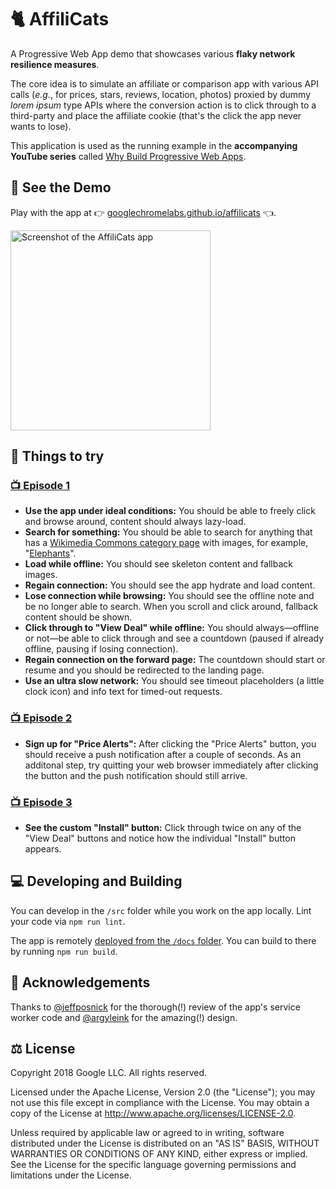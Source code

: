 # 🐈 AffiliCats

A Progressive Web App demo that showcases various **flaky network resilience measures**.

The core idea is to simulate an affiliate or comparison app with various API calls
(*e.g.*, for prices, stars, reviews, location, photos) proxied by dummy *lorem ipsum* type APIs
where the conversion action is to click through to a third-party and place the affiliate cookie
(that's the click the app never wants to lose).

This application is used as the running example in the **accompanying YouTube series** called
[Why Build Progressive Web Apps](https://www.youtube.com/results?search_query=%22why+build+progressive+web+apps%22+%22thomas+steiner%22+%22Google+Chrome+Developers%22).

## 👀 See the Demo

Play with the app at
👉 [googlechromelabs.github.io/affilicats](https://googlechromelabs.github.io/affilicats/) 👈.

<img alt="Screenshot of the AffiliCats app" src="https://github.com/GoogleChromeLabs/affilicats/blob/master/assets/screenshot.png" width="320">

## 🔬 Things to try

### [📺 Episode 1](https://www.youtube.com/watch?v=4UK_TDTTWnQ)

- **Use the app under ideal conditions:**
  You should be able to freely click and browse around, content should always lazy-load.
- **Search for something:**
  You should be able to search for anything that has a [Wikimedia Commons category page](https://commons.wikimedia.org/wiki/Category:Topics) with images, for example, "[Elephants](https://commons.wikimedia.org/wiki/Category:Elephants)".
- **Load while offline:**
  You should see skeleton content and fallback images.
- **Regain connection:**
  You should see the app hydrate and load content.
- **Lose connection while browsing:**
  You should see the offline note and be no longer able to search. When you scroll and click around, fallback content should be shown.
- **Click through to "View Deal" while offline:**
  You should always—offline or not—be able to click through and see a countdown (paused if already offline, pausing if losing connection).
- **Regain connection on the forward page:**
  The countdown should start or resume and you should be redirected to the landing page.
- **Use an ultra slow network:**
  You should see timeout placeholders (a little clock icon) and info text for timed-out requests.

### [📺 Episode 2](https://www.youtube.com/watch?v=vRsVx8_94UQ)

- **Sign up for "Price Alerts":**
  After clicking the "Price Alerts" button, you should receive a push notification after a couple of seconds.
  As an additonal step, try quitting your web browser immediately after clicking the button
  and the push notification should still arrive. 
  
### [📺 Episode 3](https://youtu.be/kENeCdS3fzU)

- **See the custom "Install" button:**
  Click through twice on any of the "View Deal" buttons and notice how the individual "Install" button appears.

## 💻 Developing and Building

You can develop in the `/src` folder while you work on the app locally. Lint your code via `npm run lint`.

The app is remotely [deployed from the `/docs` folder](https://help.github.com/articles/configuring-a-publishing-source-for-github-pages/#publishing-your-github-pages-site-from-a-docs-folder-on-your-master-branch).
You can build to there by running `npm run build`.

## 🙏 Acknowledgements

Thanks to [@jeffposnick](https://github.com/jeffposnick) for the thorough(!) review of the app's service worker code
and [@argyleink](https://github.com/argyleink) for the amazing(!) design.

## ⚖️ License

Copyright 2018 Google LLC. All rights reserved.

Licensed under the Apache License, Version 2.0 (the "License"); you may not use this file except in compliance with the License. You may obtain a copy of the License at http://www.apache.org/licenses/LICENSE-2.0.

Unless required by applicable law or agreed to in writing, software distributed under the License is distributed on an "AS IS" BASIS, WITHOUT WARRANTIES OR CONDITIONS OF ANY KIND, either express or implied. See the License for the specific language governing permissions and limitations under the License.
